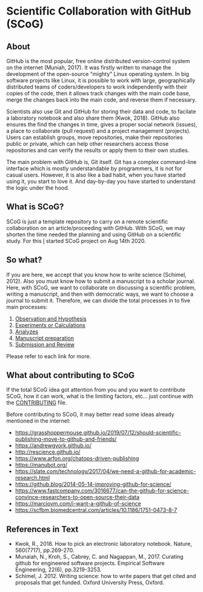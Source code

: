 # Scientific Collaboration with GitHub (SCoG)

## About

GitHub is the most popular, free online distributed version-control system on the internet (Muniah, 2017). It was firstly written to manage the development of the open-source "mighty" Linux operating system. In big software projects like Linux, it is possible to work with large, geographically distributed teams of coders/developers to work independently with their  copies of the code, then it allows track changes with the main code base, merge the changes back into the main code, and reverse them if necessary.

Scientists also use Git and GitHub for storing their data and code, to facilate a laboratory notebook and also share them (Kwok, 2018). GitHub also ensures the find the changes in time, gives a proper social network (issues), a place to collaborate (pull request) and a project management (projects). Users can establish groups, move repositories, make their repositories public or private, which can help other researchers access those repositories and can verify the results or apply them to their own studies.

The main problem with GitHub is, Git itself. Git has a complex command-line interface which is mostly understandable by programmers, it is not for casual users. However, it is also like a bad habit, when you have started using it, you start to love it. And day-by-day you have started to understand the logic under the hood.

## What is SCoG?

SCoG is just a template repository to carry on a remote scientific collaboration on an article/proceeding with GitHub. With SCoG, we may shorten the time needed the planning and using GitHub on a scientific study. For this [I](https://sblisesivdin.github.io) started SCoG project on Aug 14th 2020.

## So what?
If you are here, we accept that you know how to write science (Schimel, 2012). Also you must know how to submit a manuscript to a scholar journal. Here, with SCoG, we want to collaborate on discussing a scientific problem, writing a manuscript, and then with democratic ways, we want to choose a journal to submit it. Therefore, we can divide the total processes in to five main processes:

1. [Observation and Hypothesis](1-Observation-and-Hypothesis/README.md)
2. [Experiments or Calculations](2-Experiments-or-Calculations/README.md)
3. [Analyzes](3-Analyzes/README.md)
4. [Manuscript preparation](4-Manuscript-preparation/README.md)
5. [Submission and Review](5-Submission-and-Review/README.md)

Please refer to each link for more.

## What about contributing to SCoG

If the total SCoG idea got attention from you and you want to contribute SCoG, how it can work, what is the limiting factors, etc... just continue with the [CONTRIBUTING](CONTRIBUTING.md) file.

Before contributing to SCoG, it may better read some ideas already mentioned in the internet:

- https://grasshoppermouse.github.io/2019/07/12/should-scientific-publishing-move-to-github-and-friends/
- https://andrewgyork.github.io/
- http://rescience.github.io/
- https://www.arfon.org/chatops-driven-publishing
- https://manubot.org/
- https://slate.com/technology/2017/04/we-need-a-github-for-academic-research.html
- https://github.blog/2014-05-14-improving-github-for-science/
- https://www.fastcompany.com/3016677/can-the-github-for-science-convince-researchers-to-open-source-their-data
- https://marciovm.com/i-want-a-github-of-science
- https://scfbm.biomedcentral.com/articles/10.1186/1751-0473-8-7

## References in Text

* Kwok, R., 2018. How to pick an electronic laboratory notebook. Nature, 560(7717), pp.269-270.
* Munaiah, N., Kroh, S., Cabrey, C. and Nagappan, M., 2017. Curating github for engineered software projects. Empirical Software Engineering, 22(6), pp.3219-3253.
* Schimel, J. 2012. Writing science: how to write papers that get cited and proposals that get funded. Oxford University Press, Oxford.
